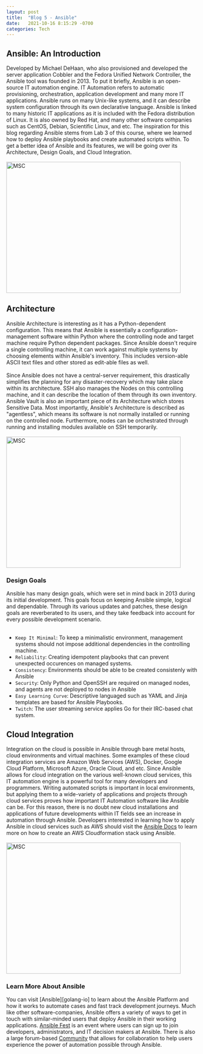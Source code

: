 ```yaml
---
layout: post
title:  "Blog 5 - Ansible"
date:   2021-10-16 8:15:29 -0700
categories: Tech
---
```

## Ansible: An Introduction
Developed by Michael DeHaan, who also provisioned and developed the server application Cobbler and the Fedora Unified Network Controller, the Ansible tool was founded in 2013. To put it briefly, Ansible is an open-source IT automation engine. IT Automation refers to automatic provisioning, orchestration, application development and many more IT applications. Ansible runs on many Unix-like systems, and it can describe system configuration through its own declarative language. Ansible is linked to many historic IT applications as it is included with the Fedora distribution of Linux. It is also owned by Red Hat, and many other software companies such as CentOS, Debian, Scientific Linux, and etc. The inspiration for this blog regarding Ansible stems from Lab 3 of this course, where we learned how to deploy Ansible playbooks and create automated scripts within. To get a better idea of Ansible and its features, we will be going over its Architecture, Design Goals, and Cloud Integration. 
<br/><br/>
<img src="https://askops.in/wp-content/uploads/2020/05/ansible1.png" alt="MSC" width="460" height="345">

## Architecture
Ansible Architecture is interesting as it has a Python-dependent configuration. This means that Ansible is essentially a configuration-management software within Python where the controlling node and target machine require Python dependent packages. Since Ansible doesn't require a single controlling machine, it can work against multiple systems by choosing elements within Ansible's inventory. This includes version-able ASCII text files and other stored as edit-able files as well. 
<br/><br/>
Since Ansible does not have a central-server requirement, this drastically simplifies the planning for any disaster-recovery which may take place within its architecture. SSH also manages the Nodes on this controlling machine, and it can describe the location of them through its own inventory. Ansible Vault is also an important piece of its Architecture which stores Sensitive Data. Most importantly, Ansible's Architecture is described as "agentless", which means its software is not normally installed or running on the controlled node. Furthermore, nodes can be orchestrated through running and installing modules available on SSH temporarily. 
<br/><br/>
<img src="https://media-exp1.licdn.com/dms/image/C5612AQFxUgiPFoRJ9g/article-inline_image-shrink_1000_1488/0/1606844037609?e=1636588800&v=beta&t=_33qdbbuVBZ4oWcj1Nii5v6vzboKM9X1IylrOzlwrQ8" alt="MSC" width="460" height="345">


### Design Goals
Ansible has many design goals, which were set in mind back in 2013 during its initial development. This goals focus on keeping Ansible simple, logical and dependable. Through its various updates and patches, these design goals are reverberated to its users, and they take feedback into account for every possible development scenario.
<br/><br/>
- `Keep It Minimal`: To keep a minimalistic environment, management systems should not impose additional dependencies in the controlling machine.
- `Reliability`: Creating idempotent playbooks that can prevent unexpected occurences on managed systems.
- `Consistency`: Environments should be able to be created consistenly with Ansible
- `Security`: Only Python and OpenSSH are required on managed nodes, and agents are not deployed to nodes in Ansible
- `Easy Learning Curve`: Descriptive languaged such as YAML and Jinja templates are based for Ansible Playbooks.
- `Twitch`: The user streaming service applies Go for their IRC-based chat system.


## Cloud Integration
Integration on the cloud is possible in Ansible through bare metal hosts, cloud environments and virtual machines. Some examples of these cloud integration services are Amazon Web Services (AWS), Docker, Google Cloud Platform, Microsoft Azure, Oracle Cloud, and etc. Since Ansible allows for cloud integration on the various well-known cloud services, this IT automation engine is a powerful tool for many developers and programmers. Writing automated scripts is important in local environments, but applying them to a wide-variety of applications and projects through cloud services proves how important IT Automation software like Ansible can be. For this reason, there is no doubt new cloud installations and applications of future developments within IT fields see an increase in automation through Ansible. Developers interested in learning how to apply Ansible in cloud services such as AWS should visit the [Ansible Docs][Ansibledocs-io] to learn more on how to create an AWS Cloudformation stack using Ansible.
<br/><br/>
<img src="https://programmaticponderings.files.wordpress.com/2019/07/codepipeline.png" alt="MSC" width="460" height="345">

### Learn More About Ansible
You can visit [Ansible][golang-io] to learn about the Ansible Platform and how it works to automate cases and fast track development journeys. Much like other software-companies, Ansible offers a variety of ways to get in touch with similar-minded users that deploy Ansible in their working applications. [Ansible Fest][Ansiblefest-io] is an event where users can sign up to join developers, administrators, and IT decision makers at Ansible. There is also a large forum-based [Community][Community-io] that allows for collaboration to help users experience the power of automation possible through Ansible. 

[ansible-io]: https://www.ansible.com/
[Ansiblefest-io]: https://www.ansible.com/ansiblefest 
[Community-io]: https://www.ansible.com/community 
[Ansibledocs-io]: https://docs.ansible.com/ansible/latest/collections/amazon/aws/cloudformation_module.html 